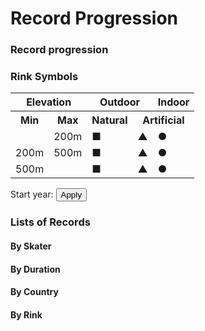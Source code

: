 # Record Progression

<div id = "navigation"></div>

### Record progression

<div id = "record_table"></div>

### Rink Symbols
<table id = "rink_type">
<tr><th colspan = 2>Elevation</th>
    <th colspan = 2>Outdoor</th>
    <th>Indoor</th></tr>
<tr><th>Min</th>
    <th>Max</th>
    <th>Natural</th>
    <th colspan = 2>Artificial</th></tr>
<tr class = 'low'>
    <td></td>
    <td>200m</td>
    <td class = 'symbol'>&#x25A0;</td>
    <td class = 'symbol'>&#x25B2;</td>
    <td class = 'symbol'>&#x25CF;</td></tr>
<tr class = 'middle'>
    <td>200m</td>
    <td>500m</td>
    <td class = 'symbol'>&#x25A0;</td>
    <td class = 'symbol'>&#x25B2;</td>
    <td class = 'symbol'>&#x25CF;</td></tr>
<tr class = 'high'>
    <td>500m</td>
    <td></td>
    <td class = 'symbol'>&#x25A0;</td>
    <td class = 'symbol'>&#x25B2;</td>
    <td class = 'symbol'>&#x25CF;</td></tr>
</table>

<canvas id = "record_chart"></canvas>

Start year: <span id = 'start_year_span'></span>
<button type = 'button' onclick = 'load_chart ()'>Apply</button>

<h3 class = "records-header">Lists of Records</h3>

<div class = "number-of-records">

<section>
<h4> By Skater </h4>
<div id = "skater_count" class = "padded"></div>
</section>

<section>
<h4> By Duration </h4>
<div id = "duration_count" class = "padded"></div>
</section>

<section>
<h4> By Country </h4>
<div id = "country_count" class = "padded"></div>
</section>

<section>
<h4> By Rink </h4>
<div id = "rink_count" class = "padded"></div>
</section>
</div>
